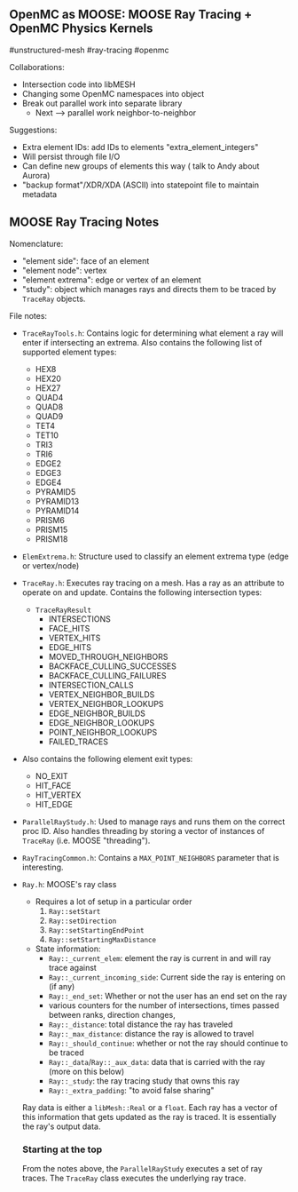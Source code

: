 ## OpenMC as MOOSE: MOOSE Ray Tracing + OpenMC Physics Kernels

#unstructured-mesh #ray-tracing #openmc

Collaborations:
  - Intersection code into libMESH
  - Changing some OpenMC namespaces into object
  - Break out parallel work into separate library
    - Next --> parallel work neighbor-to-neighbor


Suggestions:
  - Extra element IDs: add IDs to elements "extra_element_integers"
  - Will persist through file I/O
  - Can define new groups of elements this way ( talk to Andy about Aurora)
  - "backup format"/XDR/XDA (ASCII) into statepoint file to maintain metadata

## MOOSE Ray Tracing Notes

Nomenclature:
  -  "element side": face of an element
  -  "element node": vertex
  -  "element extrema": edge or vertex of an element
  -  "study": object which manages rays and directs them to be traced by `TraceRay` objects.

File notes:
  - `TraceRayTools.h`: Contains logic for determining what element a ray will enter if intersecting an extrema. Also contains the following list of supported element types:
    - HEX8
    - HEX20
    - HEX27
    - QUAD4
    - QUAD8
    - QUAD9
    - TET4
    - TET10
    - TRI3
    - TRI6
    - EDGE2
    - EDGE3
    - EDGE4
    - PYRAMID5
    - PYRAMID13
    - PYRAMID14
    - PRISM6
    - PRISM15
    - PRISM18
  
  - `ElemExtrema.h`: Structure used to classify an element extrema type (edge or vertex/node)
  - `TraceRay.h`: Executes ray tracing on a mesh. Has a ray as an attribute to operate on and update. Contains the following intersection types:
    - `TraceRayResult`
      - INTERSECTIONS
      - FACE_HITS
      - VERTEX_HITS
      - EDGE_HITS
      - MOVED_THROUGH_NEIGHBORS
      - BACKFACE_CULLING_SUCCESSES
      - BACKFACE_CULLING_FAILURES
      - INTERSECTION_CALLS
      - VERTEX_NEIGHBOR_BUILDS
      - VERTEX_NEIGHBOR_LOOKUPS
      - EDGE_NEIGHBOR_BUILDS
      - EDGE_NEIGHBOR_LOOKUPS
      - POINT_NEIGHBOR_LOOKUPS
      - FAILED_TRACES
  - Also contains the following element exit types:
    - NO_EXIT
    - HIT_FACE
    - HIT_VERTEX
    - HIT_EDGE

  - `ParallelRayStudy.h`: Used to manage rays and runs them on the correct proc ID. Also handles threading by storing a vector of instances of `TraceRay` (i.e. MOOSE "threading").
  - `RayTracingCommon.h`: Contains a `MAX_POINT_NEIGHBORS` parameter that is interesting.
  - `Ray.h`: MOOSE's ray class
    - Requires a lot of setup in a particular order
      1. `Ray::setStart`
      2. `Ray::setDirection`
      3. `Ray::setStartingEndPoint`
      4. `Ray::setStartingMaxDistance`
    - State information:
      - `Ray::_current_elem`:  element the ray is current in and will ray trace against
      - `Ray::_current_incoming_side`: Current side the ray is entering on (if any)
      - `Ray::_end_set`: Whether or not the user has an end set on the ray
      - various counters for the number of intersections, times passed between ranks, direction changes,
      - `Ray::_distance`: total distance the ray has traveled
      - `Ray::_max_distance`: distance the ray is allowed to travel
      - `Ray::_should_continue`: whether or not the ray should continue to be traced
      - `Ray::_data`/`Ray::_aux_data`: data that is carried with the ray (more on this below)
      - `Ray::_study`: the ray tracing study that owns this ray
      - `Ray::_extra_padding`: "to avoid false sharing"
    

    Ray data is either a `libMesh::Real` or a `float`. Each ray has a vector of this information that gets updated as the ray is traced. It is essentially the ray's output data.

    ### Starting at the top

    From the notes above, the `ParallelRayStudy` executes a set of ray traces. The `TraceRay` class executes the underlying ray trace. 



